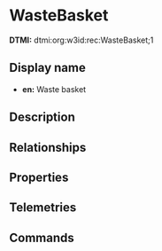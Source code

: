 # WasteBasket
**DTMI:** dtmi:org:w3id:rec:WasteBasket;1
## Display name
- **en:** Waste basket
## Description
## Relationships
## Properties
## Telemetries
## Commands
